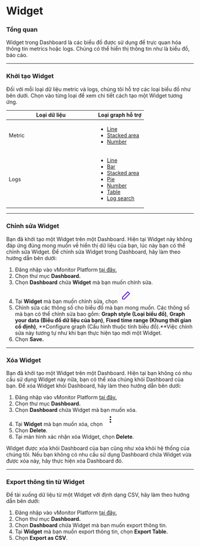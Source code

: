 # Widget

### Tổng quan

Widget trong Dashboard là các biểu đồ được sử dụng để trực quan hóa thông tin metrics hoặc logs. Chúng có thể hiển thị thông tin như là biểu đồ, báo cáo.

***

### Khởi tạo Widget

Đối với mỗi loại dữ liệu metric và logs, chúng tôi hỗ trợ các loại biểu đồ như bên dưới. Chọn vào từng loại để xem chi tiết cách tạo một Widget tương ứng.

<table><thead><tr><th width="226">Loại dữ liệu</th><th>Loại graph hỗ trợ</th></tr></thead><tbody><tr><td>Metric</td><td><ul><li><a href="line.md">Line</a></li><li><a href="stack-area.md">Stacked area</a></li><li><a href="number.md">Number</a></li></ul></td></tr><tr><td>Logs</td><td><ul><li><a href="line.md">Line</a></li><li><a href="bar.md">Bar</a></li><li><a href="stack-area.md">Stacked area</a></li><li><a href="pie.md">Pie</a></li><li><a href="number.md">Number</a></li><li><a href="table.md">Table</a></li><li><a href="log-search.md">Log search</a></li></ul></td></tr></tbody></table>

***

### Chỉnh sửa Widget

Bạn đã khởi tạo một Widget trên một Dashboard. Hiện tại Widget này không đáp ứng đúng mong muốn về hiển thị dữ liệu của bạn, lúc này bạn có thể chỉnh sửa Widget. Để chỉnh sửa Widget trong Dashboard, hãy làm theo hướng dẫn bên dưới:&#x20;

1. Đăng nhập vào vMonitor Platform [tại đây.](https://hcm-3.console.vngcloud.vn/vmonitor)&#x20;
2. Chọn thư mục **Dashboard.**
3. Chọn **Dashboard** chứa **Widget** mà bạn muốn chính sửa.
4. Tại **Widget** mà bạn muốn chỉnh sửa, chọn <img src="../../../../.gitbook/assets/image (53).png" alt="" data-size="line">
5. Chỉnh sửa các thông số cho biểu đồ mà bạn mong muốn. Các thông số mà bạn có thể chỉnh sửa bao gồm: **Graph style (Loại biểu đồ)**, **Graph your data (Biểu đồ dữ liệu của bạn)**, **Fixed time range (Khung thời gian cố định)**, **Configure graph (Cấu hình thuộc tính biểu đồ).**Việc chỉnh sửa này tương tự như khi bạn thực hiện tạo mới một Widget.
6. Chọn **Save.**

***

### Xóa Widget

Bạn đã khởi tạo một Widget trên một Dashboard. Hiện tại bạn không có nhu cầu sử dụng Widget này nữa, bạn có thể xóa chúng khỏi Dashboard của bạn. Để xóa Widget khỏi Dashboard, hãy làm theo hướng dẫn bên dưới:&#x20;

1. Đăng nhập vào vMonitor Platform [tại đây.](https://hcm-3.console.vngcloud.vn/vmonitor)&#x20;
2. Chọn thư mục **Dashboard.**
3. Chọn **Dashboard** chứa Widget mà bạn muốn xóa.
4. Tại **Widget** mà bạn muốn xóa, chọn <img src="../../../../.gitbook/assets/image (54).png" alt="" data-size="line">
5. Chọn **Delete**.
6. Tại màn hình xác nhận xóa Widget, chọn **Delete**.

Widget được xóa khỏi Dashboard của bạn cũng như xóa khỏi hệ thống của chúng tôi. Nếu bạn không có nhu cầu sử dụng Dashboard chứa Widget vừa được xóa này, hãy thực hiện xóa Dashboard đó.

***

### Export thông tin từ Widget

Để tải xuống dữ liệu từ một Widget với định dạng CSV, hãy làm theo hướng dẫn bên dưới:&#x20;

1. Đăng nhập vào vMonitor Platform [tại đây.](https://hcm-3.console.vngcloud.vn/vmonitor)&#x20;
2. Chọn thư mục **Dashboard.**
3. Chọn **Dashboard** chứa Widget mà bạn muốn export thông tin.
4. Tại **Widget** mà bạn muốn export thông tin, chọn **Export Table.**
5. Chọn **Export as CSV**.
